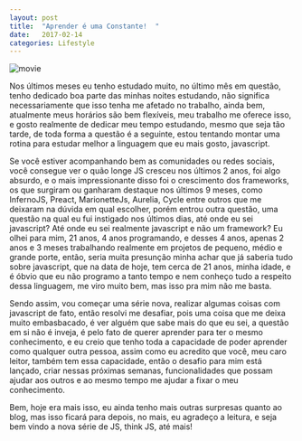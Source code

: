 ```yaml
---
layout: post
title:  "Aprender é uma Constante!  "
date:   2017-02-14
categories: Lifestyle
---
```


![movie](https://github.com/IgorVieira/igorprvieira/blob/master/app/assets/images/movie.png?raw=true)

Nos últimos meses eu tenho estudado muito, no último mês em questão, tenho dedicado boa parte das minhas noites estudando, não  significa necessariamente que  isso tenha me afetado no trabalho, ainda bem, atualmente meus horários são bem flexíveis, meu trabalho me oferece isso, e gosto realmente de dedicar meu tempo estudando, mesmo que seja tão tarde, de toda forma a questão é a seguinte, estou tentando montar uma rotina para estudar melhor a linguagem que eu mais gosto, javascript.

Se você estiver acompanhando bem as comunidades ou redes sociais, você consegue ver o quão longe JS cresceu nos últimos 2 anos, foi algo absurdo, e o mais impressionante disso foi o crescimento dos frameworks,  os que surgiram ou ganharam destaque nos últimos 9 meses, como InfernoJS, Preact, MarionetteJs, Aurelia, Cycle entre outros que me deixaram na dúvida em qual escolher, porém entrou outra  questão, uma questão na qual eu fui instigado nos últimos dias, até onde eu sei javascript? Até onde eu sei realmente javascript e não um framework? Eu olhei para mim, 21 anos, 4 anos programando, e desses 4 anos, apenas 2 anos e 3 meses trabalhando realmente em projetos de pequeno, médio e grande porte, então, seria muita presunção minha achar  que já saberia tudo sobre  javascript, que na data de hoje, tem cerca de 21 anos, minha idade, e é óbvio que eu não programo a tanto tempo e nem conheço tudo a respeito dessa linguagem, me viro muito bem, mas isso pra mim não me basta.

Sendo assim, vou começar uma série nova, realizar algumas coisas com javascript de fato, então resolvi me desafiar, pois uma coisa que me deixa muito embasbacado, é ver alguém que sabe mais do que eu sei, a questão em si não é inveja, é pelo fato de querer aprender para ter o mesmo conhecimento, e eu creio que tenho toda a capacidade de poder aprender como qualquer outra pessoa, assim como eu acredito que você, meu caro leitor, também tem essa capacidade, então o desafio para mim está lançado, criar nessas próximas semanas, funcionalidades que possam ajudar aos outros e ao mesmo tempo me ajudar a fixar o meu conhecimento.

Bem, hoje era mais isso, eu ainda tenho mais outras surpresas quanto ao blog, mas isso ficará para depois, no mais, eu agradeço a leitura, e seja bem vindo a nova série de JS, think JS, até mais!